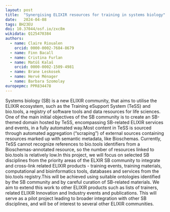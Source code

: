 ```yaml
---
layout: post
title:  "Synergising ELIXIR resources for training in systems biology"
date:   2024-04-08
tags: BH23EU
doi: 10.37044/osf.io/zxc8m
wikidata: Q125470384
authors:
  - name: Claire Rioualen
    orcid: 0000-0002-7684-8679
  - name: Finn Bacall
  - name: Cristina Furlan
  - name: Matúš Kalaš
    orcid: 0000-0002-1509-4981
  - name: Brane Leskosek
  - name: Hervé Ménager
  - name: Barbara Szomolay
europepmc: PPR834478
---
```


Systems biology (SB) is a new ELIXIR community, that aims to utilise the ELIXIR ecosystem, such as the Training eSupport System (TeSS) and bio.tools, a registry of software tools and data resources for life sciences. One of the main initial objectives of the SB community is to create an SB-themed domain hosted by TeSS, encompassing SB-related ELIXIR services and events, in a fully automated way.Most content in TeSS is sourced through automated aggregation (“scraping”) of external sources containing resources marked up with semantic metadata, like Bioschemas. Currently, TeSS cannot recognize references to bio.tools identifiers from a Bioschemas-annotated resource, so the number of resources linked to bio.tools is relatively low.In this project, we will focus on selected SB disciplines from the priority areas of the ELXIR SB community to integrate and cross-link related ELIXIR products - training events, training materials, computational and bioinformatics tools, databases and services from the bio.tools registry.This will be achieved using suitable ontologies identified by the SB community and by careful curation of SB-related materials. We aim to extend this work to other ELIXIR products such as lists of trainers, related ELIXIR Innovation and Industry events and publications. This will serve as a pilot project leading to broader integration with other SB disciplines, and will be of interest to several other ELIXIR communities.


